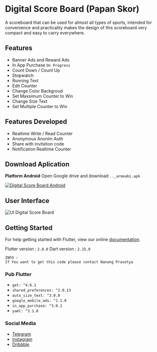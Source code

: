 # Digital Score Board (Papan Skor)

A scoreboard that can be used for almost all types of sports, intended for convenience and practicality makes the design of this scoreboard very compact and easy to carry everywhere.

## Features

* Banner Ads and Reward Ads
* In App Purchase `On Progress`
* Count Down / Count Up
* Stopwatch
* Running Text
* Edit Counter
* Change Color Backgroud
* Set Maxsimum Counter to Win
* Change Size Text
* Set Multiple Counter to Win

## Features Developed

* Realtime Write / Read Counter
* Anonymous Anonim Auth
* Share with invitation code
* Notification Realtime Counter

## Download Aplication

**Platform Android**
Open Google drive and download `.._armeabi.apk`

[![Digital Score Board Android](https://upload.wikimedia.org/wikipedia/commons/thumb/1/12/Google_Drive_icon_%282020%29.svg/100px-Google_Drive_icon_%282020%29.svg.png)](https://drive.google.com/file/d/13cD2RccWDLSoGRblQZ-H7sZbG8TPtGiS/view?usp=sharing)

## User Interface

![UI Digital Score Board](https://firebasestorage.googleapis.com/v0/b/playing-card-87e5d.appspot.com/o/Digital%20Score%20Board%2Fui_score_board.gif?alt=media&token=9dcfdda9-c8d9-4621-8ba3-04585968379f)

## Getting Started

For help getting started with Flutter, view our online
[documentation](https://flutter.io/).

Flutter version : `2.8.0`
Dart version : `2.15.0`

```note
INFO : 
If You want to get this code please contact Nanang Prasetya
```

### Pub Flutter

* `get: ^4.6.1`
* `shared_preferences: ^2.0.13`
* `auto_size_text: ^3.0.0`
* `google_mobile_ads: ^1.1.0`
* `in_app_purchase: ^3.0.1`
* `yaml: ^3.1.0`

### Social Media

* [Telegram](https://t.me/biscuit_uiux)
* [Instagram](https://www.instagram.com/biscuit_uiux/)
* [Dribbble](https://dribbble.com/biscuit_uiux)
